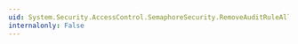 ```yaml
---
uid: System.Security.AccessControl.SemaphoreSecurity.RemoveAuditRuleAll(System.Security.AccessControl.SemaphoreAuditRule)
internalonly: False
---
```

